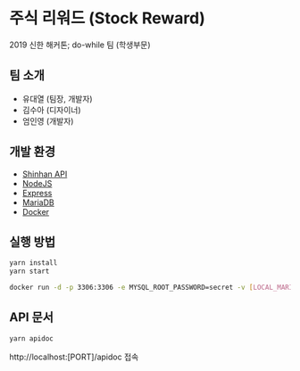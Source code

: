 # 주식 리워드 (Stock Reward)
2019 신한 해커톤; do-while 팀 (학생부문)

## 팀 소개
- 유대열 (팀장, 개발자)
- 김수아 (디자이너)
- 엄인영 (개발자)

## 개발 환경
* [Shinhan API](https://github.com/ShinhanOpenInnovationLab/Hackathon)
* [NodeJS](https://nodejs.org/)
* [Express](https://expressjs.com/)
* [MariaDB](https://mariadb.org/)
* [Docker](https://docker.com/)

## 실행 방법
```sh
yarn install
yarn start

docker run -d -p 3306:3306 -e MYSQL_ROOT_PASSWORD=secret -v [LOCAL_MARIA_DB_PATH]:/var/lib/mysql --name sr_mariadb mariadb
```

## API 문서
```sh
yarn apidoc
```
http://localhost:[PORT]/apidoc 접속
